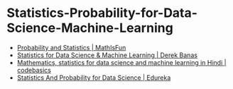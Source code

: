 # Statistics-Probability-for-Data-Science-Machine-Learning

- [Probability and Statistics | MathIsFun](https://www.mathsisfun.com/data/index.html#stats)
- [Statistics for Data Science & Machine Learning | Derek Banas](https://www.youtube.com/watch?v=tcusIOfI_GM&t=1413s)
- [Mathematics, statistics for data science and machine learning in Hindi | codebasics](https://www.youtube.com/playlist?list=PLeo1K3hjS3uuKaU2nBDwr6zrSOTzNCs0l)
- [Statistics And Probability for Data Science | Edureka](https://www.youtube.com/watch?v=XcLO4f1i4Yo&t=33s)

